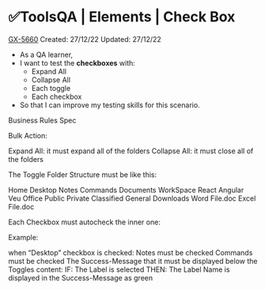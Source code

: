 # ✅ToolsQA | Elements | Check Box

[GX-5660](https://upexgalaxy6.atlassian.net/browse/GX-5660) Created: 27/12/22 Updated: 27/12/22

*   As a QA learner,
*   I want to test the **checkboxes** with:
    *   Expand All
    *   Collapse All
    *   Each toggle
    *   Each checkbox
*   So that I can improve my testing skills for this scenario.

Business Rules Spec

Bulk Action:

Expand All: it must expand all of the folders
Collapse All: it must close all of the folders

The Toggle Folder Structure must be like this:

Home
    Desktop
        Notes
        Commands
    Documents
        WorkSpace
            React
            Angular
            Veu
        Office
            Public
            Private
            Classified
            General
    Downloads
        Word File.doc
        Excel File.doc

Each Checkbox must autocheck the inner one:

Example:

when “Desktop” checkbox is checked:
Notes must be checked
Commands must be checked
The Success-Message that it must be displayed below the Toggles content:
IF: The Label is selected
THEN: The Label Name is displayed in the Success-Message as green
